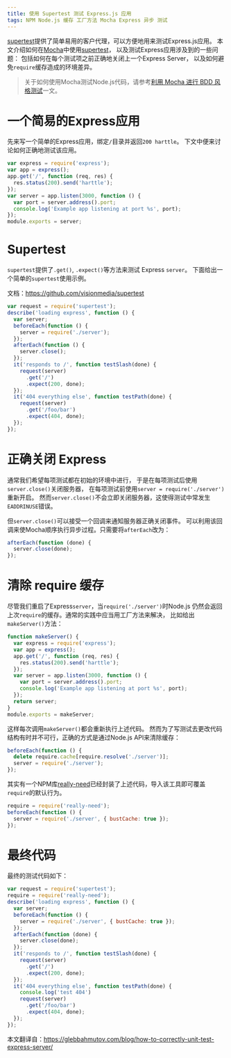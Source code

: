 ```yaml
---
title: 使用 Supertest 测试 Express.js 应用
tags: NPM Node.js 缓存 工厂方法 Mocha Express 异步 测试
---
```


[supertest][st]提供了简单易用的客户代理，可以方便地用来测试Express.js应用。
本文介绍如何在[Mocha][mocha]中使用[supertest][st]，
以及测试Express应用涉及到的一些问题：
包括如何在每个测试项之前正确地关闭上一个Express Server，
以及如何避免`require`缓存造成的环境差异。

<!--more-->

> 关于如何使用Mocha测试Node.js代码，请参考[利用 Mocha 进行 BDD 风格测试][mocha]一文。

# 一个简易的Express应用

先来写一个简单的Express应用，绑定`/`目录并返回`200 harttle`。
下文中便来讨论如何正确地测试该应用。

```javascript
var express = require('express');
var app = express();
app.get('/', function (req, res) {
  res.status(200).send('harttle');
});
var server = app.listen(3000, function () {
  var port = server.address().port;
  console.log('Example app listening at port %s', port);
});
module.exports = server;
```

# Supertest

`supertest`提供了`.get()`, `.expect()`等方法来测试 Express `server`。
下面给出一个简单的`supertest`使用示例。

文档：<https://github.com/visionmedia/supertest>

```javascript
var request = require('supertest');
describe('loading express', function () {
  var server;
  beforeEach(function () {
    server = require('./server');
  });
  afterEach(function () {
    server.close();
  });
  it('responds to /', function testSlash(done) {
    request(server)
      .get('/')
      .expect(200, done);
  });
  it('404 everything else', function testPath(done) {
    request(server)
      .get('/foo/bar')
      .expect(404, done);
  });
});
```

# 正确关闭 Express

通常我们希望每项测试都在初始的环境中进行，
于是在每项测试后使用`server.close()`关闭服务器，
在每项测试前使用`server = require('./server')`重新开启。
然而`server.close()`不会立即关闭服务器，这使得测试中常发生`EADDRINUSE`错误。

但`server.close()`可以接受一个回调来通知服务器正确关闭事件。
可以利用该回调来使Mocha顺序执行异步过程。只需要将`afterEach`改为：

```javascript
afterEach(function (done) {
  server.close(done);
});
```

# 清除 require 缓存

尽管我们重启了Express`server`，当`require('./server')`时Node.js
仍然会返回上次`require`的缓存。通常的实践中应当用工厂方法来解决，
比如给出`makeServer()`方法：

```javascript
function makeServer() {
  var express = require('express');
  var app = express();
  app.get('/', function (req, res) {
    res.status(200).send('harttle');
  });
  var server = app.listen(3000, function () {
    var port = server.address().port;
    console.log('Example app listening at port %s', port);
  });
  return server;
}
module.exports = makeServer;
```

这样每次调用`makeServer()`都会重新执行上述代码。
然而为了写测试去更改代码结构有时并不可行，正确的方式是通过Node.js API来清除缓存：

```javascript
beforeEach(function () {
  delete require.cache[require.resolve('./server')];
  server = require('./server');
});
```

其实有一个NPM库[really-need][rn]已经封装了上述代码，导入该工具即可覆盖`require`的默认行为。

```javascript
require = require('really-need');
beforeEach(function () {
  server = require('./server', { bustCache: true });
});
```

# 最终代码

最终的测试代码如下：

```javascript
var request = require('supertest');
require = require('really-need');
describe('loading express', function () {
  var server;
  beforeEach(function () {
    server = require('./server', { bustCache: true });
  });
  afterEach(function (done) {
    server.close(done);
  });
  it('responds to /', function testSlash(done) {
    request(server)
      .get('/')
      .expect(200, done);
  });
  it('404 everything else', function testPath(done) {
    console.log('test 404')
    request(server)
      .get('/foo/bar')
      .expect(404, done);
  });
});
```

本文翻译自：<https://glebbahmutov.com/blog/how-to-correctly-unit-test-express-server/>

[st]: https://github.com/visionmedia/supertest
[rn]: https://www.npmjs.com/package/really-need
[mocha]: /2016/06/23/mocha-chai-bdd.html
